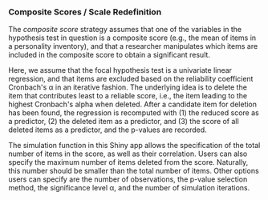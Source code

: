 ### Composite Scores / Scale Redefinition

The *composite score* strategy assumes that one of the variables in the hypothesis test in question is a composite score (e.g., the mean of items in a personality inventory), and that a researcher manipulates which items are included in the composite score to obtain a significant result.

Here, we assume that the focal hypothesis test is a univariate linear regression, and that items are excluded based on the reliability coefficient Cronbach's &alpha; in an iterative fashion. The underlying idea is to delete the item that contributes least to a reliable score, i.e., the item leading to the highest Cronbach's alpha when deleted. After a candidate item for deletion has been found, the regression is recomputed with (1) the reduced score as a predictor, (2) the deleted item as a predictor, and (3) the score of all deleted items as a predictor, and the p-values are recorded.

The simulation function in this Shiny app allows the specification of the total number of items in the score, as well as their correlation. Users can also specify the maximum number of items deleted from the score. Naturally, this number should be smaller than the total number of items. Other options users can specify are the number of observations, the p-value selection method, the significance level &alpha;, and the number of simulation iterations.



